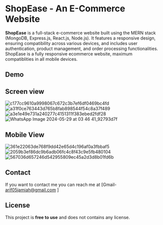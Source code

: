 # ShopEase - An E-Commerce Website

**ShopEase** is a full-stack e-commerce website built using the MERN stack (MongoDB, Express.js, React.js, Node.js). It features a responsive design, ensuring compatibility across various devices, and includes user authentication, product management, and order processing functionalities. ShopEase is a fully responsive ecommerce website, maximum compatiblities in all mobile devices.

## Demo
## Screen view
![c177cc9610a9998067c672c3b7ef6df0469bc4fd](https://github.com/arif05khan/ShopEase-E-Commerce-Websitete-/assets/105239918/d0c7025e-197b-4cb5-a329-b50ab348bf44)
![a31f0ce763443d765b8fab898544f54c8a37f489](https://github.com/arif05khan/ShopEase-E-Commerce-Websitete-/assets/105239918/671bde36-a98a-432c-a974-a730dd5733b2)
![a3e1e49e731a240277c4151311f383ebed2fdf28](https://github.com/arif05khan/ShopEase-E-Commerce-Websitete-/assets/105239918/3ef03d6f-cd3a-4095-9fd8-1b3366dc05a2)
![WhatsApp Image 2024-05-29 at 03 46 41_92793d7f](https://github.com/arif05khan/ShopEase-E-Commerce-Websitete-/assets/105239918/f1ab6109-56f7-4c07-8620-10f4b5bca198)

## Mobile View
![361e22063de768f9dd42e65d4c196af0a3fbbaf5](https://github.com/arif05khan/ShopEase-E-Commerce-Websitete-/assets/105239918/1cff249b-682c-4c9a-a5db-5b40d561ac7b)
![2059b3ef86dc9b6adb06fc4c8f43c9e5fb480104](https://github.com/arif05khan/ShopEase-E-Commerce-Websitete-/assets/105239918/5d14da7a-b447-4469-ab95-23433b01377c)
![567036d657246d542955809ec45a2d3d8b01fd6b](https://github.com/arif05khan/ShopEase-E-Commerce-Websitete-/assets/105239918/90b4f5ec-46cc-4130-807f-0ef303ef8227)



## Contact
If you want to contact me you can reach me at [Gmail- arif05jamiah@gmail.com ]

## License

This project is **free to use** and does not contains any license.


